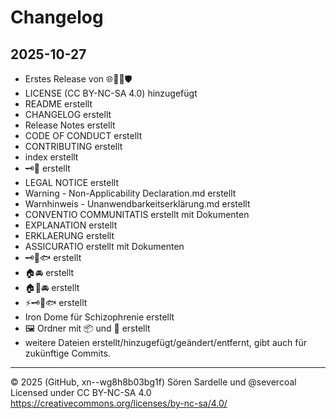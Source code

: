 # Changelog

## 2025-10-27
- Erstes Release von 🌐🐾🌱🛡️
- LICENSE (CC BY-NC-SA 4.0) hinzugefügt
- README erstellt
- CHANGELOG erstellt
- Release Notes erstellt
- CODE OF CONDUCT erstellt
- CONTRIBUTING erstellt
- index erstellt
- 🗝️👘 erstellt
- LEGAL NOTICE erstellt
- Warning - Non-Applicability Declaration.md erstellt
- Warnhinweis - Unanwendbarkeitserklärung.md erstellt
- CONVENTIO COMMUNITATIS erstellt mit Dokumenten
- EXPLANATION erstellt
- ERKLAERUNG erstellt
- ASSICURATIO erstellt mit Dokumenten
- 🗝️👘🐟 erstellt
- 🏠🚘 erstellt 
- 🏠🚤🚘 erstellt
- ⚡🗝️👘🐟 erstellt
- Iron Dome für Schizophrenie erstellt
- 🖼️ Ordner mit 📦 und 🚀 erstellt
- weitere Dateien erstellt/hinzugefügt/geändert/entfernt, gibt auch für zukünftige Commits.
  
  

---

© 2025 (GitHub, xn--wg8h8b03bg1f) Sören Sardelle und @severcoal  
Licensed under CC BY-NC-SA 4.0  
https://creativecommons.org/licenses/by-nc-sa/4.0/  